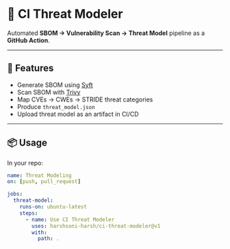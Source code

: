 # 🔐 CI Threat Modeler

Automated **SBOM → Vulnerability Scan → Threat Model** pipeline as a **GitHub Action**.

---

## 🚀 Features
- Generate SBOM using [Syft](https://github.com/anchore/syft)
- Scan SBOM with [Trivy](https://github.com/aquasecurity/trivy)
- Map CVEs → CWEs → STRIDE threat categories
- Produce `threat_model.json`
- Upload threat model as an artifact in CI/CD

---

## 📦 Usage

In your repo:

```yaml
name: Threat Modeling
on: [push, pull_request]

jobs:
  threat-model:
    runs-on: ubuntu-latest
    steps:
      - name: Use CI Threat Modeler
        uses: harshsoni-harsh/ci-threat-modeler@v1
        with:
          path: .
